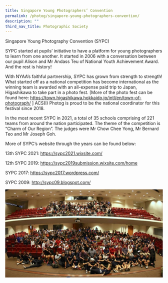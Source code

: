 ```yaml
---
title: Singapore Young Photographers’ Convention
permalink: /photog/singapore-young-photographers-convention/
description: ""
third_nav_title: Photographic Society
---
```

Singapore Young Photography Convention (SYPC)

SYPC started at pupils’ initiative to have a platform for young photographers to learn from one another. It started in 2006 with a conversation between our pupil Alison and Mr Andass Teu of National Youth Achievement Award. And the rest is history!

With NYAA’s faithful partnership, SYPC has grown from strength to strength! What started off as a national competition has become international as the winning team is awarded with an all-expense paid trip to Japan, Higashikawa to take part in a photo fest. \[More of the photo fest can be found here: https://town.higashikawa.hokkaido.jp/intl/en/town-of-photograph/ \] ACS(I) Photog is proud to be the national coordinator for this festival since 2018.

In the most recent SYPC in 2021, a total of 35 schools comprising of 221 teams from around the nation participated. The theme of the competition is “Charm of Our Region”. The judges were Mr Chow Chee Yong, Mr Bernard Teo and Mr Joseph Goh.

More of SYPC’s website through the years can be found below:

<p>13th SYPC 2021:&nbsp;<a href="https://sypc2021.wixsite.com/">https://sypc2021.wixsite.com/</a>&nbsp;</p>
<p>12th SYPC 2019:&nbsp;<a href="https://sypc2019submission.wixsite.com/home">https://sypc2019submission.wixsite.com/home</a>&nbsp;</p>
<p>SYPC 2017:&nbsp;<a href="https://sypc2017.wordpress.com/">https://sypc2017.wordpress.com/</a></p>
<p>SYPC 2009:&nbsp;<a href="http://sypc09.blogspot.com/">http://sypc09.blogspot.com/</a></p>


 ![](/images/Clubs%20And%20Societies/picture32a.jpg)